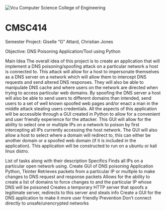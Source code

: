 ![Vcu Computer Science College of Engineering](https://user-images.githubusercontent.com/80475089/222560075-29c03b0f-7035-4172-aa00-c266862969c1.png)
# CMSC414
Semester Project: 
Giselle “G” Attard,
Christian Jones

Objective:
DNS Poisoning Application/Tool using Python

Main Idea
The overall idea of this project is to create an application that will implement a DNS poisoning/spoofing attack on a particular network a host is connected to. This attack will allow for a host to impersonate themselves as a DNS server on a network which will allow them to intercept DNS requests and send altered DNS responses. They will also be able to manipulate DNS cache and where users on the network are directed when trying to access particular web domains. By spoofing the DNS server a host will also be able to send users to different domains than intended, send users to a set of well known spoofed web pages and/or enact a man in the middle attack stealing users credentials. All the aspects of this application will be accessible through a GUI created in Python to allow for a convenient and user friendly experience for the attacker. This GUI will allow for the ability to select one or multiple IPs on a network to poison by first intercepting all IPs currently accessing the host network. The GUI will also allow a host to select where a domain will redirect to, this can either be another domain or a spoofed web domain (if it is included in the application). This application will be constructed to run on a ubuntu or kali linux distro.

List of tasks along with their description
Specifics
Finds all IPs on a particular open network using.
Create GUI of DNS poisoning Application
Python, Tkinter
Retrieves packets from a particular IP or multiple to make changes to DNS request and response packets
Allows for the ability to create a list of domains to force changes to and the particular IP whose DNS will be poisoned
Creates a temporary HTTP server that spoofs a legitimate server, redirects to this server and steals info
Create a GUI for the DNS application to make it more user friendly
Prevention
Don’t connect directly to unsafe/unencrypted networks

